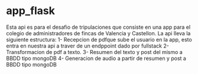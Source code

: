 # app_flask
Esta api es para el desafio de tripulaciones que consiste en una app para el colegio de administradores de fincas de Valencia y Castellon. La api lleva la siguiente estructura:
1- Recepcion de pdfque sube el usuario en la app, esto entra en nuestra api a traver de un endppoint dado por fullstack
2- Transformacion de pdf a texto.
3- Resumen del texto y post del mismo a BBDD tipo mongoDB
4- Generacion de audio a partir de resumen y post a BBDD tipo mongoDB